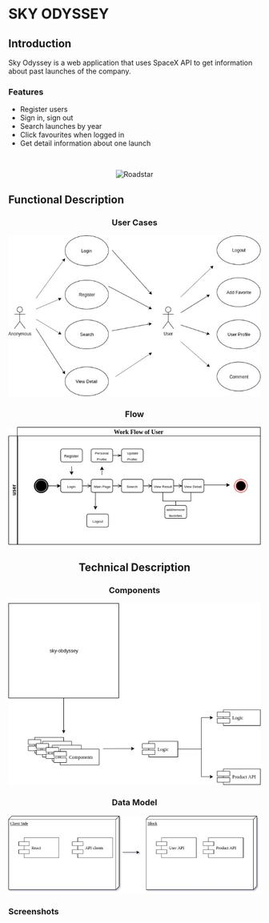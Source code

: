 # SKY ODYSSEY

## Introduction

Sky Odyssey is a web application that uses SpaceX API to get information about past launches of the company.

### Features

- Register users
- Sign in, sign out
- Search launches by year
- Click favourites when logged in
- Get detail information about one launch

<br>

<center>

![Roadstar](https://media.giphy.com/media/l4pTfBQTLOecArqSs/giphy.gif) </center>

## Functional Description

<center>

### User Cases

![User Cases](user-cases.jpg)

### Flow

![Flow](flow.jpg)


## Technical Description

### Components

![components](components.jpg)

### Data Model

![block](block.jpg)

</center>

### Screenshots

